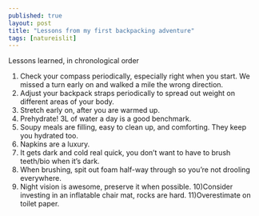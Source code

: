 ```yaml
---
published: true
layout: post
title: "Lessons from my first backpacking adventure"
tags: [natureislit]
---
```


Lessons learned, in chronological order

1) Check your compass periodically, especially right when you start. We missed a turn early on and walked a mile the wrong direction.
2) Adjust your backpack straps periodically to spread out weight on different areas of your body.
3) Stretch early on, after you are warmed up.
4) Prehydrate! 3L of water a day is a good benchmark.
5) Soupy meals are filling, easy to clean up, and comforting. They keep you hydrated too.
6) Napkins are a luxury.
7) It gets dark and cold real quick, you don’t want to have to brush teeth/bio when it’s dark.
8) When brushing, spit out foam half-way through so you’re not drooling everywhere.
9) Night vision is awesome, preserve it when possible.
10)Consider investing in an inflatable chair mat, rocks are hard.
11)Overestimate on toilet paper.
